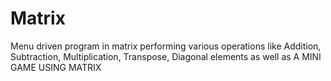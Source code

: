 # Matrix
Menu driven program in matrix performing various operations like Addition, Subtraction, Multiplication, Transpose, Diagonal elements as well as A MINI GAME USING MATRIX
